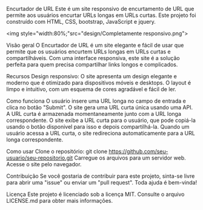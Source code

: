 Encurtador de URL
Este é um site responsivo de encurtamento de URL que permite aos usuários encurtar URLs longas em URLs curtas. Este projeto foi construído com HTML, CSS, bootstrap, JavaScript e jquery.

<img style="width:80%;"src="design/Completamente responsivo.png">


Visão geral
O Encurtador de URL é um site elegante e fácil de usar que permite que os usuários encurtem URLs longas em URLs curtas e compartilháveis. Com uma interface responsiva, este site é a solução perfeita para quem precisa compartilhar links longos e complicados.

Recursos
Design responsivo: O site apresenta um design elegante e moderno que é otimizado para dispositivos móveis e desktops. O layout é limpo e intuitivo, com um esquema de cores agradável e fácil de ler.

Como funciona
O usuário insere uma URL longa no campo de entrada e clica no botão "Submit".
O site gera uma URL curta única usando uma API.
A URL curta é armazenada momentaneamente junto com a URL longa correspondente.
O site exibe a URL curta para o usuário, que pode copiá-la usando o botão disponivel para isso e depois compartilhá-la.
Quando um usuário acessa a URL curta, o site redireciona automaticamente para a URL longa correspondente.

Como usar
Clone o repositório: git clone https://github.com/seu-usuario/seu-repositorio.git
Carregue os arquivos para um servidor web.
Acesse o site pelo navegador.

Contribuição
Se você gostaria de contribuir para este projeto, sinta-se livre para abrir uma "issue" ou enviar um "pull request". Toda ajuda é bem-vinda!

Licença
Este projeto é licenciado sob a licença MIT. Consulte o arquivo LICENSE.md para obter mais informações.
